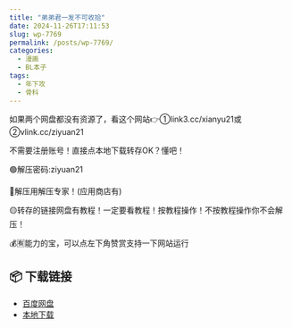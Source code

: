 ```yaml
---
title: "弟弟君一发不可收拾"
date: 2024-11-26T17:11:53
slug: wp-7769
permalink: /posts/wp-7769/
categories:
  - 漫画
  - BL本子
tags:
  - 年下攻
  - 骨科
---
```


如果两个网盘都没有资源了，看这个网站👉①link3.cc/xianyu21或②vlink.cc/ziyuan21

不需要注册账号！直接点本地下载转存OK？懂吧！

🟢解压密码:ziyuan21

🔵解压用解压专家！(应用商店有)

🟡转存的链接网盘有教程！一定要看教程！按教程操作！不按教程操作你不会解压！

💰🈶能力的宝，可以点左下角赞赏支持一下网站运行

## 📦 下载链接
- [百度网盘](https://blziyuan21.com/pay-download/7769?key=d6446788de&down_id=0)
- [本地下载](https://blziyuan21.com/pay-download/7769?key=d6446788de&down_id=1)

